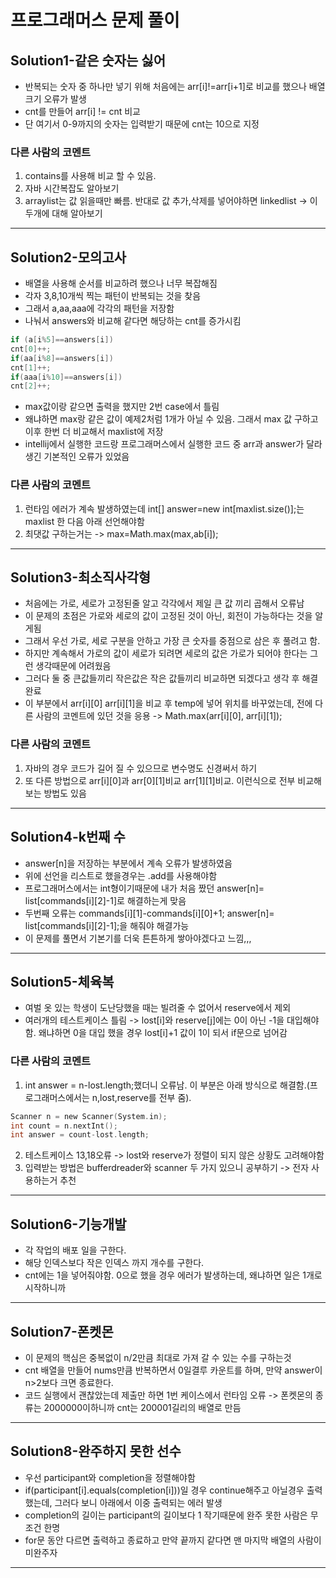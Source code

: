 # 프로그래머스 문제 풀이

## Solution1-같은 숫자는 싫어
- 반복되는 숫자 중 하나만 넣기 위해 처음에는 arr[i]!=arr[i+1]로 비교를 했으나 배열 크기 오류가 발생
- cnt를 만들어 arr[i] != cnt 비교
- 단 여기서 0-9까지의 숫자는 입력받기 때문에 cnt는 10으로 지정

### 다른 사람의 코멘트
1. contains를 사용해 비교 할 수 있음.
2. 자바 시간복잡도 알아보기
3. arraylist는 값 읽을때만 빠름. 반대로 값 추가,삭제를 넣어야하면 linkedlist -> 이 두개에 대해 알아보기
---
## Solution2-모의고사
- 배열을 사용해 순서를 비교하려 했으나 너무 복잡해짐
- 각자 3,8,10개씩 찍는 패턴이 반복되는 것을 찾음
- 그래서 a,aa,aaa에 각각의 패턴을 저장함
- 나눠서 answers와 비교해 같다면 해당하는 cnt를 증가시킴
```C
if (a[i%5]==answers[i])
cnt[0]++;
if(aa[i%8]==answers[i])
cnt[1]++;
if(aaa[i%10]==answers[i])
cnt[2]++;
```
- max값이랑 같으면 출력을 했지만 2번 case에서 틀림
- 왜냐하면 max랑 같은 값이 예제2처럼 1개가 아닐 수 있음. 그래서 max 값 구하고 이후 한번 더 비교해서 maxlist에 저장
- intellij에서 실행한 코드랑 프로그래머스에서 실행한 코드 중 arr과 answer가 달라 생긴 기본적인 오류가 있었음

### 다른 사람의 코멘트
1. 런타임 에러가 계속 발생하였는데 int[] answer=new int[maxlist.size()];는 maxlist 한 다음 아래 선언해야함
2. 최댓값 구하는거는 -> max=Math.max(max,ab[i]);
---
## Solution3-최소직사각형
- 처음에는 가로, 세로가 고정된줄 알고 각각에서 제일 큰 값 끼리 곱해서 오류남
- 이 문제의 초점은 가로와 세로의 값이 고정된 것이 아닌, 회전이 가능하다는 것을 알게됨
- 그래서 우선 가로, 세로 구분을 안하고 가장 큰 숫자를 중점으로 삼은 후 풀려고 함.
- 하지만 계속해서 가로의 값이 세로가 되려면 세로의 값은 가로가 되어야 한다는 그런 생각때문에 어려웠음
- 그러다 둘 중 큰값들끼리 작은값은 작은 값들끼리 비교하면 되겠다고 생각 후 해결완료
- 이 부분에서 arr[i][0] arr[i][1]을 비교 후 temp에 넣어 위치를 바꾸었는데, 전에 다른 사람의 코멘트에 있던 것을 응용 -> Math.max(arr[i][0], arr[i][1]);

### 다른 사람의 코멘트
1. 자바의 경우 코드가 길어 질 수 있으므로 변수명도 신경써서 하기
2. 또 다른 방법으로 arr[i][0]과 arr[0][1]비교 arr[1][1]비교. 이런식으로 전부 비교해보는 방법도 있음
---
## Solution4-k번째 수
- answer[n]을 저장하는 부분에서 계속 오류가 발생하였음
- 위에 선언을 리스트로 했을경우는 .add를 사용해야함
- 프로그래머스에서는 int형이기때문에 내가 처음 짰던 answer[n]= list[commands[i][2]-1]로 해결하는게 맞음
- 두번째 오류는 commands[i][1]-commands[i][0]+1; answer[n]= list[commands[i][2]-1];을 해줘야 해결가능
- 이 문제를 풀면서 기본기를 더욱 튼튼하게 쌓아야겠다고 느낌,,,
- ---
## Solution5-체육복
- 여벌 옷 있는 학생이 도난당했을 때는 빌려줄 수 없어서 reserve에서 제외
- 여러개의 테스트케이스 틀림 -> lost[i]와 reserve[j]에는 0이 아닌 -1을 대입해야함. 왜냐하면 0을 대입 했을 경우 lost[i]+1 값이 1이 되서 if문으로 넘어감


### 다른 사람의 코멘트
1. int answer = n-lost.length;했더니 오류남. 이 부분은 아래 방식으로 해결함.(프로그래머스에서는 n,lost,reserve를 전부 줌).
```C
Scanner n = new Scanner(System.in);
int count = n.nextInt();
int answer = count-lost.length;
```
2. 테스트케이스 13,18오류 -> lost와 reserve가 정렬이 되지 않은 상황도 고려해야함
3. 입력받는 방법은 bufferdreader와 scanner 두 가지 있으니 공부하기 -> 전자 사용하는거 추천
---
## Solution6-기능개발
- 각 작업의 배포 일을 구한다.
- 해당 인덱스보다 작은 인덱스 까지 개수를 구한다.
- cnt에는 1을 넣어줘야함. 0으로 했을 경우 에러가 발생하는데, 왜냐하면 일은 1개로 시작하니까
---
## Solution7-폰켓몬
- 이 문제의 핵심은 중복없이 n/2만큼 최대로 가져 갈 수 있는 수를 구하는것
- cnt 배열을 만들어 nums만큼 반복하면서 0일결루 카운트를 하며, 만약 answer이 n>2보다 크면 종료한다.
- 코드 실행에서 괜찮았는데 제출만 하면 1번 케이스에서 런타임 오류 -> 폰켓몬의 종류는 2000000이하니까 cnt는 200001길리의 배열로 만듬
---
## Solution8-완주하지 못한 선수
- 우선 participant와 completion을 정렬해야함
- if(participant[i].equals(completion[i]))일 경우 continue해주고 아닐경우 출력했는데, 그러다 보니 아래에서 이중 출력되는 에러 발생
- completion의 길이는 participant의 길이보다 1 작기때문에 완주 못한 사람은 무조건 한명
- for문 동안 다르면 출력하고 종료하고 만약 끝까지 같다면 맨 마지막 배열의 사람이 미완주자
---